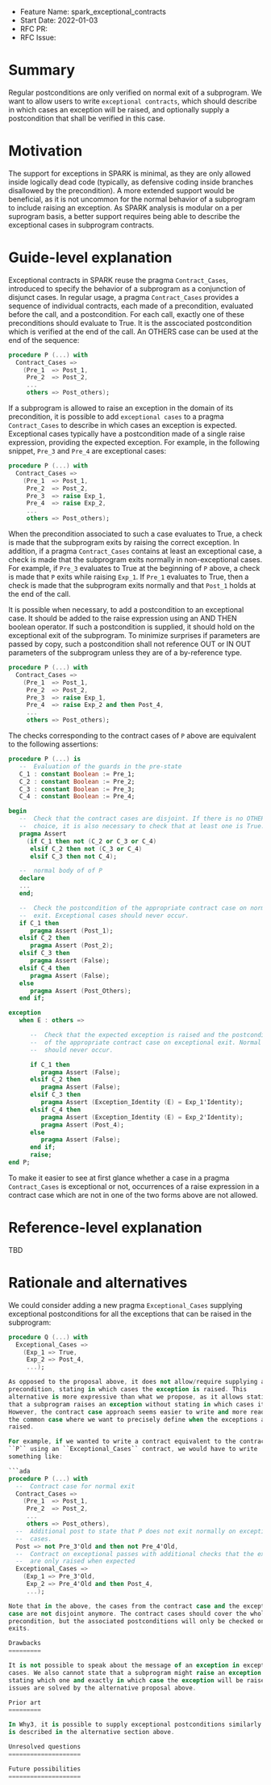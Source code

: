 - Feature Name: spark_exceptional_contracts
- Start Date: 2022-01-03
- RFC PR:
- RFC Issue:

Summary
=======

Regular postconditions are only verified on normal exit of a subprogram. We
want to allow users to write `exceptional contracts`, which should describe in
which cases an exception will be raised, and optionally supply a
postcondition that shall be verified in this case. 

Motivation
==========

The support for exceptions in SPARK is minimal, as
they are only allowed inside logically dead code (typically, as defensive coding
inside branches disallowed by the precondition). A more extended support would
be beneficial, as it is not uncommon for the normal behavior of a subprogram to
include raising an exception. As SPARK analysis is modular on a per suprogram
basis, a better support requires being able to describe the exceptional cases
in subprogram contracts.

Guide-level explanation
=======================

Exceptional contracts in SPARK reuse the pragma ``Contract_Cases``, introduced
to specify the behavior of a subprogram as a conjunction of disjunct cases.
In regular usage, a pragma ``Contract_Cases`` provides a sequence of individual
contracts, each made of a precondition, evaluated before the call, and a
postcondition. For each call, exactly one of these preconditions should
evaluate to True. It is the asscociated postcondition which is verified at the
end of the call. An OTHERS case can be used at the end of the sequence:

```ada
procedure P (...) with
  Contract_Cases =>
    (Pre_1  => Post_1,
     Pre_2  => Post_2,
     ...
     others => Post_others);
```

If a subprogram is allowed to raise an exception in the domain of its
precondition, it is possible to add `exceptional cases` to a pragma
``Contract_Cases`` to describe in which cases an exception is expected.
Exceptional cases typically have a postcondition made of a single raise
expression, providing the expected exception. For example, in the following
snippet, ``Pre_3`` and ``Pre_4`` are exceptional cases:

```ada
procedure P (...) with
  Contract_Cases =>
    (Pre_1  => Post_1,
     Pre_2  => Post_2,
     Pre_3  => raise Exp_1,
     Pre_4  => raise Exp_2,
     ...
     others => Post_others);
```

When the precondition associated to such a case evaluates to True, a check is
made that the subprogram exits by raising the correct exception. In addition,
if a pragma ``Contract_Cases`` contains at least an exceptional case, a check is
made that the subprogram exits normally in non-exceptional cases. For example,
if ``Pre_3`` evaluates to True at the beginning of ``P`` above, a check is made
that ``P`` exits while raising ``Exp_1``. If ``Pre_1`` evaluates to True, then a
check is made that the subprogram exits normally and that ``Post_1`` holds at
the end of the call.

It is possible when necessary, to add a postcondition to an exceptional case. It
should be added to the raise expression using an AND THEN boolean operator. If
such a postcondition is supplied, it should hold on the exceptional exit of the
subprogram. To minimize surprises if parameters are passed by copy, such a
postcondition shall not reference OUT or IN OUT parameters of the subprogram
unless they are of a by-reference type.

```ada
procedure P (...) with
  Contract_Cases =>
    (Pre_1  => Post_1,
     Pre_2  => Post_2,
     Pre_3  => raise Exp_1,
     Pre_4  => raise Exp_2 and then Post_4,
     ...
     others => Post_others);
```

The checks corresponding to the contract cases of ``P`` above are
equivalent to the following assertions:

```ada
procedure P (...) is
   --  Evaluation of the guards in the pre-state
   C_1 : constant Boolean := Pre_1;
   C_2 : constant Boolean := Pre_2;
   C_3 : constant Boolean := Pre_3;
   C_4 : constant Boolean := Pre_4;

begin
   --  Check that the contract cases are disjoint. If there is no OTHERS
   --  choice, it is also necessary to check that at least one is True.
   pragma Assert
     (if C_1 then not (C_2 or C_3 or C_4)
      elsif C_2 then not (C_3 or C_4)
      elsif C_3 then not C_4);

   --  normal body of of P
   declare
   ...
   end;

   --  Check the postcondition of the appropriate contract case on normal
   --  exit. Exceptional cases should never occur.
   if C_1 then
      pragma Assert (Post_1);
   elsif C_2 then
      pragma Assert (Post_2);
   elsif C_3 then
      pragma Assert (False);
   elsif C_4 then
      pragma Assert (False);
   else
      pragma Assert (Post_Others);
   end if;

exception
   when E : others =>

      --  Check that the expected exception is raised and the postcondition
      --  of the appropriate contract case on exceptional exit. Normal cases
      --  should never occur.

      if C_1 then
         pragma Assert (False);
      elsif C_2 then
         pragma Assert (False);
      elsif C_3 then
         pragma Assert (Exception_Identity (E) = Exp_1'Identity);
      elsif C_4 then
         pragma Assert (Exception_Identity (E) = Exp_2'Identity);
         pragma Assert (Post_4);
      else
         pragma Assert (False);
      end if;
      raise;
end P;
```

To make it easier to see at first glance whether a case in a pragma
``Contract_Cases`` is exceptional or not, occurrences of a raise expression in
a contract case which are not in one of the two forms above are not allowed.

Reference-level explanation
===========================

TBD

Rationale and alternatives
==========================

We could consider adding a new pragma ``Exceptional_Cases`` supplying
exceptional postconditions for all the exceptions that can be raised in the
subprogram:

```ada
procedure Q (...) with
  Exceptional_Cases =>
    (Exp_1 => True,
     Exp_2 => Post_4,
     ...);

As opposed to the proposal above, it does not allow/require supplying a
precondition, stating in which cases the exception is raised. This
alternative is more expressive than what we propose, as it allows stating
that a subprogram raises an exception without stating in which cases it does.
However, the contract case approach seems easier to write and more readable in
the common case where we want to precisely define when the exceptions are
raised.

For example, if we wanted to write a contract equivalent to the contract of
``P`` using an ``Exceptional_Cases`` contract, we would have to write
something like:

```ada
procedure P (...) with
  --  Contract case for normal exit 
  Contract_Cases =>
    (Pre_1  => Post_1,
     Pre_2  => Post_2,
     ...
     others => Post_others),
  --  Additional post to state that P does not exit normally on exceptional
  --  cases.
  Post => not Pre_3'Old and then not Pre_4'Old,
  --  Contract on exceptional passes with additional checks that the exceptions
  --  are only raised when expected
  Exceptional_Cases =>
    (Exp_1 => Pre_3'Old,
     Exp_2 => Pre_4'Old and then Post_4,
     ...);

Note that in the above, the cases from the contract case and the exceptional
case are not disjoint anymore. The contract cases should cover the whole
precondition, but the associated postconditions will only be checked on mormal
exits.

Drawbacks
=========

It is not possible to speak about the message of an exception in exceptional
cases. We also cannot state that a subprogram might raise an exception without
stating which one and exactly in which case the exception will be raised. Both
issues are solved by the alternative proposal above.

Prior art
=========

In Why3, it is possible to supply exceptional postconditions similarly to what
is described in the alternative section above.

Unresolved questions
====================

Future possibilities
====================